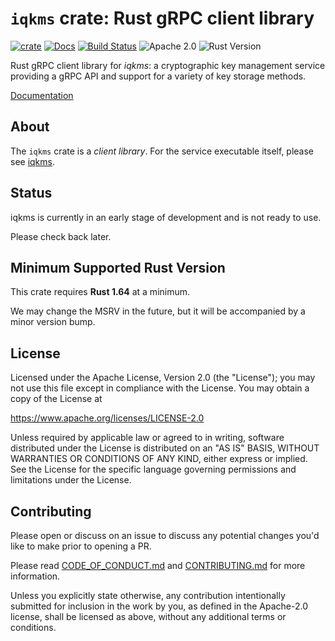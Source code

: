 # `iqkms` crate: Rust gRPC client library

[![crate][crate-image]][crate-link]
[![Docs][docs-image]][docs-link]
[![Build Status][build-image]][build-link]
![Apache 2.0][license-image]
![Rust Version][rustc-image]

Rust gRPC client library for *iqkms*: a cryptographic key management service
providing a gRPC API and support for a variety of key storage methods.

[Documentation][docs-link]

## About

The `iqkms` crate is a *client library*. For the service executable itself,
please see [iqkms](../iqkms).

## Status

iqkms is currently in an early stage of development and is not ready to use.

Please check back later.

## Minimum Supported Rust Version

This crate requires **Rust 1.64** at a minimum.

We may change the MSRV in the future, but it will be accompanied by a minor
version bump.

## License

Licensed under the Apache License, Version 2.0 (the "License");
you may not use this file except in compliance with the License.
You may obtain a copy of the License at

<https://www.apache.org/licenses/LICENSE-2.0>

Unless required by applicable law or agreed to in writing, software
distributed under the License is distributed on an "AS IS" BASIS,
WITHOUT WARRANTIES OR CONDITIONS OF ANY KIND, either express or implied.
See the License for the specific language governing permissions and
limitations under the License.

## Contributing

Please open or discuss on an issue to discuss any potential changes you'd like
to make prior to opening a PR.

Please read [CODE_OF_CONDUCT.md] and [CONTRIBUTING.md] for more information.

Unless you explicitly state otherwise, any contribution intentionally submitted
for inclusion in the work by you, as defined in the Apache-2.0 license, shall be
licensed as above, without any additional terms or conditions.

[//]: # (badges)

[crate-image]: https://buildstats.info/crate/iqkms
[crate-link]: https://crates.io/crates/iqkms
[docs-image]: https://docs.rs/iqkms/badge.svg
[docs-link]: https://docs.rs/iqkms/
[build-image]: https://github.com/iqlusioninc/iqkms/actions/workflows/iqkms.yml/badge.svg
[build-link]: https://github.com/iqlusioninc/iqkms/actions/workflows/iqkms.yml
[license-image]: https://img.shields.io/badge/license-Apache2.0-blue.svg
[rustc-image]: https://img.shields.io/badge/rustc-1.64+-blue.svg

[//]: # (links)

[CODE_OF_CONDUCT.md]: https://github.com/iqlusioninc/iqkms/blob/main/CODE_OF_CONDUCT.md
[CONTRIBUTING.md]: https://github.com/iqlusioninc/iqkms/blob/main/CONTRIBUTING.md
